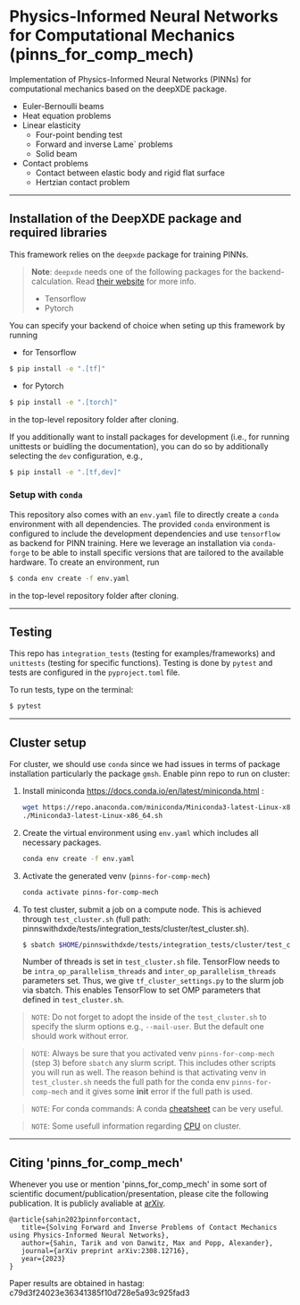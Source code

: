# Physics-Informed Neural Networks for Computational Mechanics (pinns_for_comp_mech)

Implementation of Physics-Informed Neural Networks (PINNs) for computational mechanics based on the deepXDE package.

- Euler-Bernoulli beams
- Heat equation problems
- Linear elasticity
  - Four-point bending test
  - Forward and inverse Lame` problems
  - Solid beam
- Contact problems
  - Contact between elastic body and rigid flat surface
  - Hertzian contact problem
---

## Installation of the DeepXDE package and required libraries

This framework relies on the `deepxde` package for training PINNs.

> **Note**: `deepxde` needs one of the following packages for the backend-calculation. 
> Read [their website](https://deepxde.readthedocs.io/en/latest/user/installation.html) for more info. 
> 
> - Tensorflow
> - Pytorch

You can specify your backend of choice when seting up this framework by running
* for Tensorflow
```bash
$ pip install -e ".[tf]"
```
* for Pytorch
```bash
$ pip install -e ".[torch]"
```
in the top-level repository folder after cloning.

If you additionally want to install packages for development (i.e., for running unittests or buidling the documentation), you can do so by additionally selecting the `dev` configuration, e.g., 
```bash
$ pip install -e ".[tf,dev]"
```

### Setup with `conda` 
This repository also comes with an `env.yaml` file to directly create a `conda` environment with all dependencies. 
The provided `conda` environment is configured to include the development dependencies and use `tensorflow` as backend for PINN training.
Here we leverage an installation via `conda-forge` to be able to install specific versions that are tailored to the available hardware.
To create an environment, run 
```bash
$ conda env create -f env.yaml
```
in the top-level repository folder after cloning.

---

## Testing

This repo has `integration_tests` (testing for examples/frameworks) and `unittests` (testing for specific functions). 
Testing is done by `pytest` and tests are configured in the `pyproject.toml` file. 

To run tests, type on the terminal:
```bash
$ pytest
```

---

## Cluster setup
For cluster, we should use `conda` since we had issues in terms of package installation particularly the package `gmsh`.  Enable pinn repo to run on cluster:

1. Install miniconda https://docs.conda.io/en/latest/miniconda.html :

    ```bash
    wget https://repo.anaconda.com/miniconda/Miniconda3-latest-Linux-x86_64.sh
    ./Miniconda3-latest-Linux-x86_64.sh
    ```
2. Create the virtual environment using `env.yaml` which includes all necessary packages. 
    ```bash
    conda env create -f env.yaml
    ```

3. Activate the generated venv (`pinns-for-comp-mech`) 
    ```bash
    conda activate pinns-for-comp-mech
    ```
4. To test cluster, submit a job on a compute node. This is achieved through `test_cluster.sh` (full path: pinnswithdxde/tests/integration_tests/cluster/test_cluster.sh).

    ```bash
    $ sbatch $HOME/pinnswithdxde/tests/integration_tests/cluster/test_cluster.sh
    ```
    Number of threads is set in `test_cluster.sh` file. TensorFlow needs to be `intra_op_parallelism_threads` and `inter_op_parallelism_threads` parameters set. Thus, we give  `tf_cluster_settings.py` to the slurm job via sbatch. This enables TensorFlow to set OMP parameters that defined in `test_cluster.sh`.

> `NOTE`: Do not forget to adopt the inside of the `test_cluster.sh` to specify the slurm options e.g., `--mail-user`. But the default one should work without error. 

> `NOTE`: Always be sure that you activated venv `pinns-for-comp-mech` (step 3) before `sbatch` any slurm script. This includes other scripts you will run as well. The reason behind is that activating venv in `test_cluster.sh` needs the full path for the conda env `pinns-for-comp-mech` and it gives some **init** error if the full path is used.  

> `NOTE`: For conda commands: A conda [cheatsheet](https://docs.conda.io/projects/conda/en/latest/_downloads/843d9e0198f2a193a3484886fa28163c/conda-cheatsheet.pdf) can be very useful. 

> `NOTE`: Some usefull information regarding [CPU](https://github.com/PrincetonUniversity/slurm_mnist/tree/master/cpu_only#readme) on cluster. 

---

## Citing 'pinns_for_comp_mech'

Whenever you use or mention 'pinns_for_comp_mech' in some sort of scientific document/publication/presentation, please cite the following publication. It is publicly avaliable at [arXiv](https://arxiv.org/abs/2308.12716).

```
@article{sahin2023pinnforcontact,
   title={Solving Forward and Inverse Problems of Contact Mechanics using Physics-Informed Neural Networks},
   author={Sahin, Tarik and von Danwitz, Max and Popp, Alexander},
   journal={arXiv preprint arXiv:2308.12716},
   year={2023}
}
```

Paper results are obtained in hastag: c79d3f24023e36341385f10d728e5a93c925fad3
